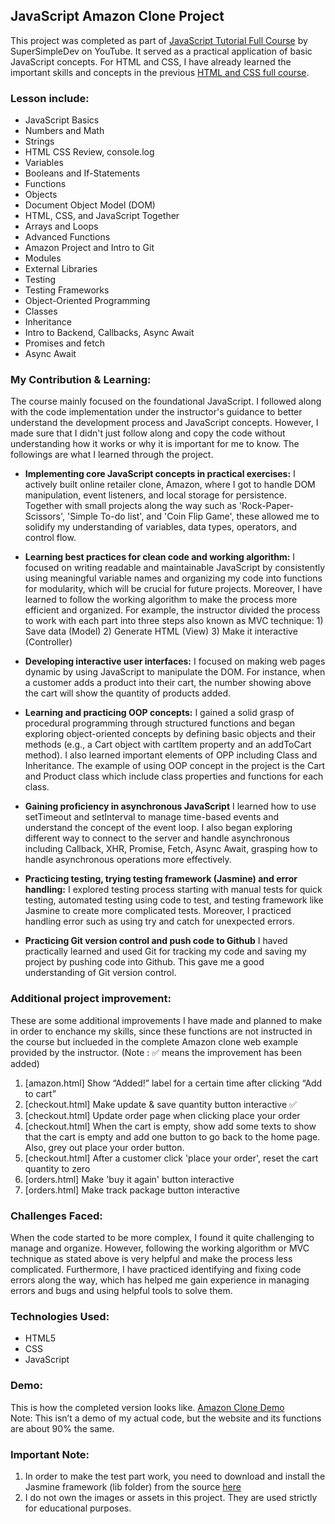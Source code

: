 ## JavaScript Amazon Clone Project
This project was completed as part of [JavaScript Tutorial Full Course](https://youtu.be/EerdGm-ehJQ) by SuperSimpleDev on YouTube. It served as a practical application of basic JavaScript concepts. For HTML and CSS, I have already learned the important skills and concepts in the previous [HTML and CSS full course](https://youtu.be/G3e-cpL7ofc).

### Lesson include:
- JavaScript Basics
- Numbers and Math
- Strings
- HTML CSS Review, console.log
- Variables
- Booleans and If-Statements
- Functions
- Objects
- Document Object Model (DOM)
- HTML, CSS, and JavaScript Together
- Arrays and Loops
- Advanced Functions
- Amazon Project and Intro to Git
- Modules
- External Libraries
- Testing
- Testing Frameworks
- Object-Oriented Programming
- Classes
- Inheritance
- Intro to Backend, Callbacks, Async Await
- Promises and fetch
- Async Await

### My Contribution & Learning:
The course mainly focused on the foundational JavaScript. I followed along with the code implementation under the instructor's guidance to better understand the development process and JavaScript concepts. However, I made sure that I didn't just follow along and copy the code without understanding how it works or why it is important for me to know. The followings are what I learned through the project.

* **Implementing core JavaScript concepts in practical exercises:** I actively built online retailer clone, Amazon,  where I got to handle DOM manipulation, event listeners, and local storage for persistence. Together with small projects along the way such as 'Rock-Paper-Scissors', 'Simple To-do list', and 'Coin Flip Game', these allowed me to solidify my understanding of variables, data types, operators, and control flow.

* **Learning best practices for clean code and working algorithm:**  I focused on writing readable and maintainable JavaScript by consistently using meaningful variable names and organizing my code into functions for modularity, which will be crucial for future projects. Moreover, I have learned to follow the working algorithm to make the process more efficient and organized. For example, the instructor divided the process to work with each part into three steps also known as MVC technique: 1) Save data (Model) 2) Generate HTML (View) 3) Make it interactive (Controller)

* **Developing interactive user interfaces:**  I focused on making web pages dynamic by using JavaScript to manipulate the DOM. For instance, when a customer adds a product into their cart, the number showing above the cart will show the quantity of products added.

* **Learning and practicing OOP concepts:**  I gained a solid grasp of procedural programming through structured functions and began exploring object-oriented concepts by defining basic objects and their methods (e.g., a Cart object with cartItem property and an addToCart method). I also learned important elements of OPP including Class and Inheritance. The example of using OOP concept in the project is the Cart and Product class which include class properties and functions for each class.

* **Gaining proficiency in asynchronous JavaScript** I learned how to use setTimeout and setInterval to manage time-based events and understand the concept of the event loop. I also began exploring different way to connect to the server and handle asynchronous including Callback, XHR, Promise, Fetch, Async Await, grasping how to handle asynchronous operations more effectively.

* **Practicing testing, trying testing framework (Jasmine) and error handling:** I explored testing process starting with manual tests for quick testing, automated testing using code to test, and testing framework like Jasmine to create more complicated tests. Moreover, I practiced handling error such as using try and catch for unexpected errors.

* **Practicing Git version control and push code to Github** I haved practically learned and used Git for tracking my code and saving my project by pushing code into Github. This gave me a good understanding of Git version control.

### Additional project improvement:
These are some additional improvements I have made and planned to make in order to enchance my skills, since these functions are not instructed in the course but inclueded in the complete Amazon clone web example provided by the instructor.
(Note : ✅ means the improvement has been added)
1. [amazon.html] Show “Added!” label for a certain time after clicking “Add to cart”
2. [checkout.html] Make update & save quantity button interactive ✅
3. [checkout.html] Update order page when clicking place your order
4. [checkout.html] When the cart is empty, show add some texts to show that the cart is empty and add one button to go back to the home page. Also, grey out place your order button.
5. [checkout.html] After a customer click 'place your order', reset the cart quantity to zero
6. [orders.html] Make 'buy it again' button interactive
7. [orders.html] Make track package button interactive

### Challenges Faced:
When the code started to be more complex, I found it quite challenging to manage and organize. However, following the working algorithm or MVC technique as stated above is very helpful and make the process less complicated. Furthermore, I have practiced identifying and fixing code errors along the way, which has helped me gain experience in managing errors and bugs and using helpful tools to solve them.

### Technologies Used:

* HTML5
* CSS
* JavaScript

### Demo:
This is how the completed version looks like. [Amazon Clone Demo](https://supersimple.dev/projects/amazon) <br/>
Note: This isn’t a demo of my actual code, but the website and its functions are about 90% the same.

### Important Note:
1. In order to make the test part work, you need to download and install the Jasmine framework (lib folder) from the source [here](https://github.com/jasmine/jasmine/releases/tag/v5.1.1)
2. I do not own the images or assets in this project. They are used strictly for educational purposes.